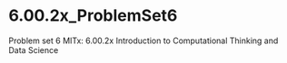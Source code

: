 # 6.00.2x_ProblemSet6
Problem set 6
MITx: 6.00.2x Introduction to Computational Thinking and Data Science
